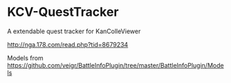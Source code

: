 # KCV-QuestTracker
A extendable quest tracker for KanColleViewer

http://nga.178.com/read.php?tid=8679234

Models from https://github.com/veigr/BattleInfoPlugin/tree/master/BattleInfoPlugin/Models
